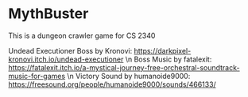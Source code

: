 # MythBuster
This is a dungeon crawler game for CS 2340





Undead Executioner Boss by Kronovi: https://darkpixel-kronovi.itch.io/undead-executioner
\n
Boss Music by fatalexit: https://fatalexit.itch.io/a-mystical-journey-free-orchestral-soundtrack-music-for-games
\n
Victory Sound by humanoide9000: https://freesound.org/people/humanoide9000/sounds/466133/

